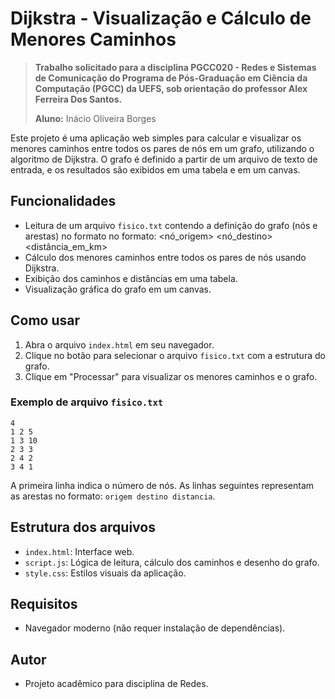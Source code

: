 # Dijkstra - Visualização e Cálculo de Menores Caminhos

> **Trabalho solicitado para a disciplina PGCC020 - Redes e Sistemas de Comunicação do Programa de Pós-Graduação em Ciência da Computação (PGCC) da UEFS, sob orientação do professor Alex Ferreira Dos Santos.**
>
> **Aluno:** Inácio Oliveira Borges

Este projeto é uma aplicação web simples para calcular e visualizar os menores caminhos entre todos os pares de nós em um grafo, utilizando o algoritmo de Dijkstra. O grafo é definido a partir de um arquivo de texto de entrada, e os resultados são exibidos em uma tabela e em um canvas.

## Funcionalidades

- Leitura de um arquivo `fisico.txt` contendo a definição do grafo (nós e arestas) no formato no formato:
  <nó_origem> <nó_destino> <distância_em_km>
- Cálculo dos menores caminhos entre todos os pares de nós usando Dijkstra.
- Exibição dos caminhos e distâncias em uma tabela.
- Visualização gráfica do grafo em um canvas.

## Como usar

1. Abra o arquivo `index.html` em seu navegador.
2. Clique no botão para selecionar o arquivo `fisico.txt` com a estrutura do grafo.
3. Clique em "Processar" para visualizar os menores caminhos e o grafo.

### Exemplo de arquivo `fisico.txt`

```
4
1 2 5
1 3 10
2 3 3
2 4 2
3 4 1
```

A primeira linha indica o número de nós. As linhas seguintes representam as arestas no formato: `origem destino distancia`.

## Estrutura dos arquivos

- `index.html`: Interface web.
- `script.js`: Lógica de leitura, cálculo dos caminhos e desenho do grafo.
- `style.css`: Estilos visuais da aplicação.

## Requisitos

- Navegador moderno (não requer instalação de dependências).

## Autor

- Projeto acadêmico para disciplina de Redes.
